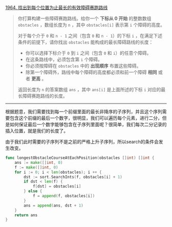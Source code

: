 [1964. 找出到每个位置为止最长的有效障碍赛跑路线](https://leetcode.cn/problems/find-the-longest-valid-obstacle-course-at-each-position/)

> 你打算构建一些障碍赛跑路线。给你一个 **下标从 0 开始** 的整数数组 `obstacles` ，数组长度为 `n` ，其中 `obstacles[i]` 表示第 `i` 个障碍的高度。
>
> 对于每个介于 `0` 和 `n - 1` 之间（包含 `0` 和 `n - 1`）的下标 `i` ，在满足下述条件的前提下，请你找出 `obstacles` 能构成的最长障碍路线的长度：
>
> - 你可以选择下标介于 `0` 到 `i` 之间（包含 `0` 和 `i`）的任意个障碍。
> - 在这条路线中，必须包含第 `i` 个障碍。
> - 你必须按障碍在 `obstacles` 中的 **出现顺序** 布置这些障碍。
> - 除第一个障碍外，路线中每个障碍的高度都必须和前一个障碍 **相同** 或者 **更高** 。
>
> 返回长度为 `n` 的答案数组 `ans` ，其中 `ans[i]` 是上面所述的下标 `i` 对应的最长障碍赛跑路线的长度。

---

根据题意，我们需要找到每一个前缀里面的最长非降序的子序列，并且这个序列需要包含这个前缀的最后一个数字，很明显，我们可以遍历每个元素，进行二分，但是如何保证最后一个数字能够包含在子序列里面呢？很简单，我们每次二分记录的插入位置，就是我们的长度了。

由于我们此时需要的子序列不是之前的严格上升子序列，所以search的条件会发生改变。

```go
func longestObstacleCourseAtEachPosition(obstacles []int) []int {
    ans := make([]int, 0)
    f := make([]int, 0)
    for i := 0; i < len(obstacles); i ++ {
        dst := sort.SearchInts(f, obstacles[i] + 1)
        if dst < len(f) {
            f[dst] = obstacles[i]
        } else {
            f = append(f, obstacles[i])
        }
        ans = append(ans, dst + 1)
    }
    return ans
}
```

